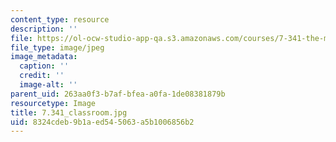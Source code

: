 ```yaml
---
content_type: resource
description: ''
file: https://ol-ocw-studio-app-qa.s3.amazonaws.com/courses/7-341-the-microbiome-and-drug-delivery-cross-species-communication-in-health-and-disease-spring-2018/8324cdeb9b1aed545063a5b1006856b2_7.341_classroom.jpg
file_type: image/jpeg
image_metadata:
  caption: ''
  credit: ''
  image-alt: ''
parent_uid: 263aa0f3-b7af-bfea-a0fa-1de08381879b
resourcetype: Image
title: 7.341_classroom.jpg
uid: 8324cdeb-9b1a-ed54-5063-a5b1006856b2
---
```

